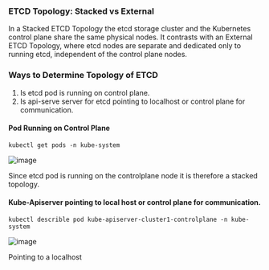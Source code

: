 
### ETCD Topology: Stacked vs External
In a Stacked ETCD Topology the etcd storage cluster and the Kubernetes control plane share the same physical nodes. It contrasts with an External ETCD Topology, where etcd nodes are separate and dedicated only to running etcd, independent of the control plane nodes.

### Ways to Determine Topology of ETCD
1. Is etcd pod is running on control plane.
2. Is api-serve server for etcd pointing to localhost or control plane for communication.

#### Pod Running on Control Plane

   ```
   kubectl get pods -n kube-system
   
   ```

![image](https://github.com/user-attachments/assets/da30b509-295a-4b15-94e3-9dc79a2d1e68)

Since etcd pod is running on the controlplane node it is therefore a stacked topology.

#### Kube-Apiserver pointing to local host or control plane for communication.

   ```
   kubectl describle pod kube-apiserver-cluster1-controlplane -n kube-system
   
   ```

   ![image](https://github.com/user-attachments/assets/9bc81a83-9067-4833-9304-c9b82cf3eab0)

   Pointing to a localhost
